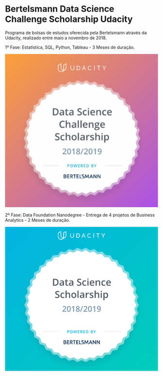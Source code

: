 
<h1> Bertelsmann Data Science Challenge Scholarship Udacity</h1>

<p>Programa de bolsas de estudos oferecida pela Bertelsmann através da Udacity, realizado entre maio a novembro de 2018.</p>

<p>1º Fase: Estatística, SQL, Python, Tableau -  3 Meses de duração.</p>
<img src="https://github.com/Carlagoes/Data-Foundation-Nanodegree/blob/master/DataScienceScholarshipUdacityPhase1.png">
<p>2º Fase: Data Foundation Nanodegree - Entrega de 4 projetos de Business Analytics - 2 Meses de duração.</p>
<img src="https://github.com/Carlagoes/Data-Foundation-Nanodegree/blob/master/DataScienceScholarshipUdacityPhase2.png">
